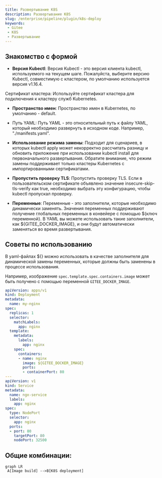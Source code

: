 ```yaml
---
title: Развертывание K8S
description: Развертывание K8S
slug: /enterprise/pipeline/plugin/k8s-deploy
keywords:
 - Gitee
 - K8S
 - Развертывание
---
```


## Знакомство с формой

- **Версия Kubectl**: Версия Kubectl - это версия клиента kubectl, используемого на текущем шаге. Пожалуйста, выберите версию Kubectl, совместимую с кластером, по умолчанию используется версия v1.16.4.

Сертификат кластера: Используйте сертификат кластера для подключения к кластеру служб Kubernetes.

- **Пространство имен**: Пространство имен в Kubernetes, по умолчанию - default.
  
- Путь YAML: Путь YAML - это относительный путь к файлу YAML, который необходимо развернуть в исходном коде. Например, "./manifests.yaml".

- **Использование режима замены**: Подходит для сценариев, в которых kubectl apply может некорректно рассчитать разницу и обновить приложение при использовании kubectl install для первоначального развертывания. Обратите внимание, что режим замены поддерживает только кластеры Kubernetes с импортированными сертификатами.

- **Пропустить проверку TLS**: Пропустить проверку TLS. Если в пользовательском сертификате объявлено значение insecure-skip-tls-verify как true, необходимо выбрать эту конфигурацию, чтобы kubectl пропускал проверку.

- **Переменные**: Переменные - это заполнители, которые необходимо динамически заменять. Значения переменных поддерживают получение глобальных переменных в конвейере с помощью ${ключ переменной}. В YAML вы можете использовать такие заполнители, как ${GITEE_DOCKER_IMAGE}, и они будут автоматически заменяться во время развертывания.

## Советы по использованию

В yaml-файлах ${} можно использовать в качестве заполнителя для динамической замены переменных, которые должны быть заменены в процессе использования.

Например, изображение `spec.template.spec.containers.image` может быть получено с помощью переменной `GITEE_DOCKER_IMAGE`.

```yaml
apiVersion: apps/v1
kind: Deployment
metadata:
  name: my-nginx
spec:
  replicas: 1
  selector:
    matchLabels:
      app: nginx
  template:
    metadata:
      labels:
        app: nginx
    spec:
      containers:
      - name: nginx
        image: ${GITEE_DOCKER_IMAGE}
        ports:
        - containerPort: 80
---
apiVersion: v1
kind: Service
metadata:
  name: ngx-service
  labels:
    app: nginx
spec:
  type: NodePort
  selector:
    app: nginx
  ports:
  - port: 80
    targetPort: 80
    nodePort: 32500
```

## Общие комбинации:

```mermaid
graph LR
 A[Image build] -->B[K8S deployment]
```